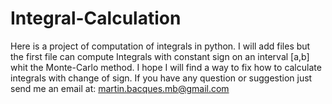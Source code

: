 # Integral-Calculation
Here is a project of computation of integrals in python.
I will add files but the first file can compute Integrals with constant sign on an interval [a,b] whit the Monte-Carlo method.
I hope I will find a way to fix how to calculate integrals with change of sign. If you have any question or suggestion just send me an email at:
martin.bacques.mb@gmail.com
